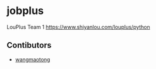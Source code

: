 # jobplus
LouPlus Team 1 https://www.shiyanlou.com/louplus/python

## Contibutors

* [wangmaotong](https://github.com/qw243211462)
